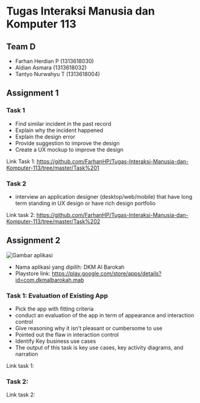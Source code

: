 # Tugas Interaksi Manusia dan Komputer 113

## Team D
- Farhan Herdian P (1313618030)
- Aldian Asmara (1313618032)
- Tantyo Nurwahyu T (1313618004)

## Assignment 1

### Task 1
- Find similar incident in the past record
- Explain why the incident happened
- Explain the design error
- Provide suggestion to improve the design
- Create a UX mockup to improve the design

Link Task 1: https://github.com/FarhanHP/Tugas-Interaksi-Manusia-dan-Komputer-113/tree/master/Task%201

### Task 2
- interview an application
designer (desktop/web/mobile) that have long term
standing in UX design or have rich design portfolio

Link task 2: https://github.com/FarhanHP/Tugas-Interaksi-Manusia-dan-Komputer-113/tree/master/Task%202

## Assignment 2
![Gambar aplikasi](https://lh3.googleusercontent.com/jqOnrE0QXqOYv222953H1nE8AU11tlQw9HcD2k63EEeNpUlF_9hh8L_e2pNTy6raNVk=s180)
- Nama aplikasi yang dipilih: DKM Al Barokah
- Playstore link: https://play.google.com/store/apps/details?id=com.dkmalbarokah.mab

### Task 1: Evaluation of Existing App
- Pick the app with fitting criteria
- conduct an evaluation of the app in term of appearance
and interaction control
- Give reasoning why it isn’t pleasant or cumbersome to use
- Pointed out the flaw in interaction control
- Identify Key business use cases
- The output of this task is key use cases, key activity diagrams, and
narration

Link task 1: 

### Task 2: 

Link task 2:
